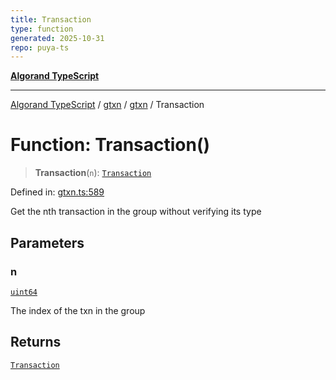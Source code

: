```yaml
---
title: Transaction
type: function
generated: 2025-10-31
repo: puya-ts
---
```

[**Algorand TypeScript**](../../../../README.md)

***

[Algorand TypeScript](../../../../modules.md) / [gtxn](../../../README.md) / [gtxn](../README.md) / Transaction

# Function: Transaction()

> **Transaction**(`n`): [`Transaction`](../type-aliases/Transaction.md)

Defined in: [gtxn.ts:589](https://github.com/algorandfoundation/puya-ts/blob/main/packages/algo-ts/src/gtxn.ts#L589)

Get the nth transaction in the group without verifying its type

## Parameters

### n

[`uint64`](../../../../index/type-aliases/uint64.md)

The index of the txn in the group

## Returns

[`Transaction`](../type-aliases/Transaction.md)
